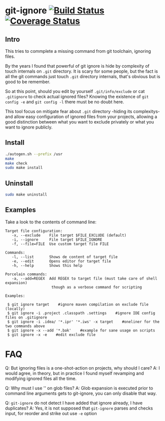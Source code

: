 # git-ignore [![Build Status](https://travis-ci.org/albfan/git-ignore.svg?branch=master)](https://travis-ci.org/albfan/git-ignore) [![Coverage Status](https://coveralls.io/repos/albfan/git-ignore/badge.svg?branch=master&service=github)](https://coveralls.io/github/albfan/git-ignore?branch=master)

## Intro

This tries to commplete a missing command from git toolchain, ignoring files.

By the years I found that powerful of git ignore is hide by complexity of touch internals on `.git` directory. It is scary for some people, but the fact is all the git commands just touch `.git` directory internals, that's obvious but is good to be remember.

So at this point, should you edit by yourself `.git/info/exclude` or cat `.gitignore` to check actual ignored files? Knowing the existence of `git config -e` and `git config -l` there must be no doubt here.

This tool focus on mitigate fear about `.git` directory -hiding its complexitys- and allow easy configuration of ignored files from your projects, allowing a good distinction between what you want to exclude privately or what you want to ignore publicly.

## Install

```bash
./autogen.sh --prefix /usr
make
make check
sudo make install
```

## Uninstall

```bash
sudo make uninstall
```

## Examples

Take a look to the contents of command line:
 
```
Target file configuration:
   -x, --exclude    File target $FILE_EXCLUDE (default)
   -i, --ignore     File target $FILE_IGNORE
   -f, --file=FILE  Use custom target file FILE

Commands:
   -l, --list       Shows de content of target file
   -e, --edit       Opens editor for target file
   -h, --help       Shows this help

Porcelain commands:
   -a, --add=REGEX  Add REGEX to target file (must take care of shell expansion)
                     though as a verbose command for scripting

Examples:

 $ git ignore target    #ignore maven compilation on exclude file (locally)
 $ git ignore -i .project .classpath .settings    #ignore IDE config files on .gitignore
 $ git ignore -i .idea/ '*.ipr' '*.iws' -x target    #oneliner for the two commands above
 $ git ignore -x --add '*.bak'    #example for sane usage on scripts
 $ git ignore -x -e    #edit exclude file
```
# FAQ

Q: But ignoring files is a one-shot-action on projects, why should I care?
A: I would agree, in theory, but in practice I found myself revamping and modifying ignored files all the time.

Q: Why must I use '' on glob files?
A: Glob expansion is executed prior to command line arguments gets to git-ignore, you can only disable that way.

Q: `git-ignore` do not detect I have added that ignore already, I have duplicates?
A: Yes, it is not supposed that `git-ignore` parses and checks input, for reorder and strike out use `-e` option 
